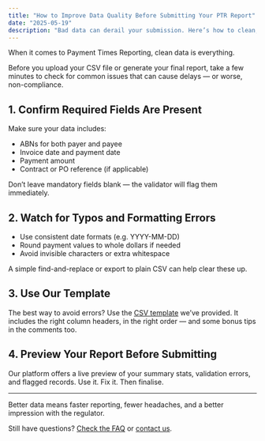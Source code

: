 ```yaml
---
title: "How to Improve Data Quality Before Submitting Your PTR Report"
date: "2025-05-19"
description: "Bad data can derail your submission. Here’s how to clean, validate, and catch issues before they become a problem."
---
```


When it comes to Payment Times Reporting, clean data is everything.

Before you upload your CSV file or generate your final report, take a few minutes to check for common issues that can cause delays — or worse, non-compliance.

## 1. Confirm Required Fields Are Present

Make sure your data includes:

- ABNs for both payer and payee
- Invoice date and payment date
- Payment amount
- Contract or PO reference (if applicable)

Don’t leave mandatory fields blank — the validator will flag them immediately.

## 2. Watch for Typos and Formatting Errors

- Use consistent date formats (e.g. YYYY-MM-DD)
- Round payment values to whole dollars if needed
- Avoid invisible characters or extra whitespace

A simple find-and-replace or export to plain CSV can help clear these up.

## 3. Use Our Template

The best way to avoid errors? Use the [CSV template](/resources) we’ve provided. It includes the right column headers, in the right order — and some bonus tips in the comments too.

## 4. Preview Your Report Before Submitting

Our platform offers a live preview of your summary stats, validation errors, and flagged records. Use it. Fix it. Then finalise.

---

Better data means faster reporting, fewer headaches, and a better impression with the regulator.

Still have questions? [Check the FAQ](/faq) or [contact us](/contact).
